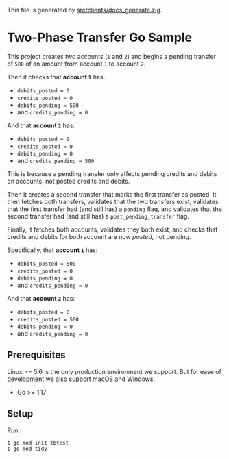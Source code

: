 This file is generated by
[src/clients/docs_generate.zig](/src/clients/docs_generate.zig).

# Two-Phase Transfer Go Sample

This project creates two accounts (`1` and `2`) and begins a
pending transfer of `500` of an amount from account `1` to
account `2`.

Then it checks that **account `1`** has:
 * `debits_posted = 0`
 * `credits_posted = 0`
 * `debits_pending = 500`
 * and `credits_pending = 0`

And that **account `2`** has:
 * `debits_posted = 0`
 * `credits_posted = 0`
 * `debits_pending = 0`
 * and `credits_pending = 500`

 This is because a pending
transfer only affects pending credits and debits on accounts,
not posted credits and debits.

Then it creates a second transfer that marks the first
transfer as posted. It then fetches both transfers, validates
that the two transfers exist, validates that the first
transfer had (and still has) a `pending` flag, and validates
that the second transfer had (and still has) a
`post_pending_transfer` flag.

Finally, it fetches both accounts, validates they both exist,
and checks that credits and debits for both account are now
*posted*, not pending.

Specifically, that **account `1`** has:
 * `debits_posted = 500`
 * `credits_posted = 0`
 * `debits_pending = 0`
 * and `credits_pending = 0`

And that **account `2`** has:
 * `debits_posted = 0`
 * `credits_posted = 500`
 * `debits_pending = 0`
 * and `credits_pending = 0`

## Prerequisites

Linux >= 5.6 is the only production environment we
support. But for ease of development we also support macOS and Windows.
* Go >= 1.17

## Setup

Run:

```console
$ go mod init tbtest
$ go mod tidy
```

